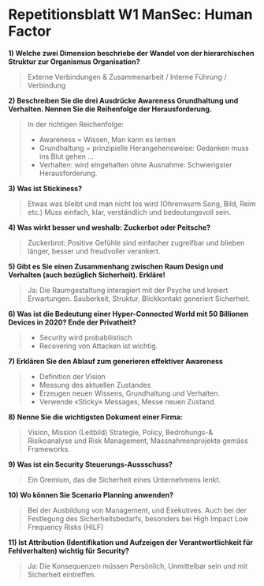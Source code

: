 # Repetitionsblatt W1 ManSec: Human Factor

**1) Welche zwei Dimension beschriebe der Wandel von der hierarchischen Struktur zur Organismus Organisation?**

> Externe Verbindungen & Zusammenarbeit / Interne Führung / Verbindung

**2) Beschreiben Sie die drei Ausdrücke Awareness Grundhaltung und Verhalten. Nennen Sie die Reihenfolge der Herausforderung.**

> In der richtigen Reichenfolge:
> * Awareness = Wissen, Man kann es lernen
> * Grundhaltung = prinzipielle Herangehensweise: Gedanken muss ins Blut gehen … 
> * Verhalten: wird eingehalten ohne Ausnahme: Schwierigster Herausforderung.
 
**3) Was ist Stickiness?**

> Etwas was bleibt und man nicht los wird (Ohrenwurm Song, Bild, Reim etc.) Muss einfach, klar, verständlich und bedeutungsvoll sein.

**4) Was wirkt besser und weshalb: Zuckerbot oder Peitsche?**

> Zuckerbrot: Positive Gefühle sind einfacher zugreifbar und blieben länger, besser und freudvoller verankert.

**5) Gibt es Sie einen Zusammenhang zwischen Raum Design und Verhalten (auch bezüglich Sicherheit). Erkläre!**

> Ja: Die Raumgestaltung interagiert mit der Psyche und kreiert Erwartungen. Sauberkeit, Struktur, Blickkontakt generiert Sicherheit.

**6) Was ist die Bedeutung einer Hyper-Connected World mit 50 Billionen Devices in 2020? Ende der Privatheit?**

> * Security wird probabilistisch
> * Recovering von Attacken ist wichtig.

**7) Erklären Sie den Ablauf zum generieren effektiver Awareness**

> * Definition der Vision
> * Messung des aktuellen Zustandes
> * Erzeugen neuen Wissens, Grundhaltung und Verhalten.
> * Verwende «Sticky» Messages, Messe neuen Zustand.
 
**8) Nenne Sie die wichtigsten Dokument einer Firma:**

> Vision, Mission (Leitbild) Strategie, Policy, Bedrohungs-& Risikoanalyse und Risk Management, Massnahmenprojekte gemäss Frameworks.

**9) Was ist ein Security Steuerungs-Aussschuss?**

> Ein Gremium, das die Sicherheit eines Unternehmens lenkt.

**10) Wo können Sie Scenario Planning anwenden?**

> Bei der Ausbildung von Management, und Exekutives. Auch bei der Festlegung des Sicherheitsbedarfs, besonders bei High Impact Low Frequency Risks (HILF)

**11) Ist Attribution (Identifikation und Aufzeigen der Verantwortlichkeit für Fehlverhalten) wichtig für Security?**

> Ja: Die Konsequenzen müssen Persönlich, Unmittelbar sein und mit Sicherheit eintreffen.